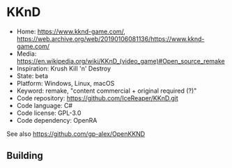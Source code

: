 # KKnD

- Home: https://www.kknd-game.com/, https://web.archive.org/web/20190106081136/https://www.kknd-game.com/
- Media: https://en.wikipedia.org/wiki/KKnD_(video_game)#Open_source_remake
- Inspiration: Krush Kill 'n' Destroy
- State: beta
- Platform: Windows, Linux, macOS
- Keyword: remake, "content commercial + original required (?)"
- Code repository: https://github.com/IceReaper/KKnD.git
- Code language: C#
- Code license: GPL-3.0
- Code dependency: OpenRA

See also https://github.com/gp-alex/OpenKKND

## Building
